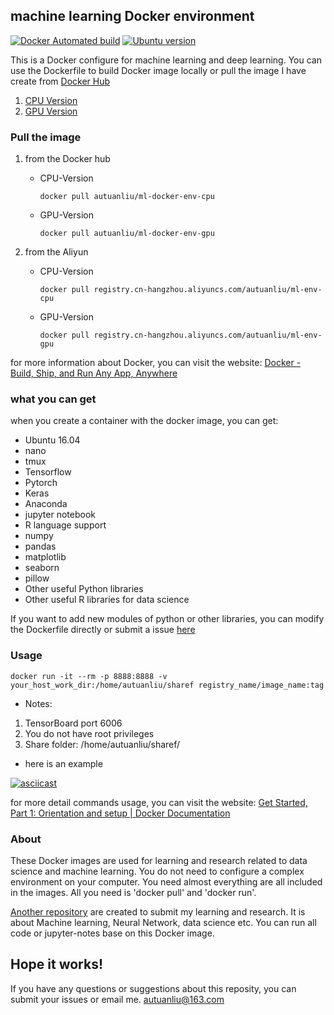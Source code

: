 ## machine learning Docker environment

[![Docker Automated build](https://img.shields.io/docker/automated/jrottenberg/ffmpeg.svg?style=plastic)](https://hub.docker.com/u/autuanliu/)
[![Ubuntu version](https://img.shields.io/badge/Ubuntu-16.04-green.svg?style=plastic)]()

This is a Docker configure for machine learning and deep learning. You can use the Dockerfile to build Docker image locally or 
pull the image I have create from [Docker Hub](https://hub.docker.com/r/autuanliu/)

1. [CPU Version](https://hub.docker.com/r/autuanliu/ml-docker-env-cpu/)
2. [GPU Version](https://hub.docker.com/r/autuanliu/ml-docker-env-gpu/)

### Pull the image
1. from the Docker hub
    * CPU-Version

        `docker pull autuanliu/ml-docker-env-cpu`

    * GPU-Version

        `docker pull autuanliu/ml-docker-env-gpu`

2. from the Aliyun
    * CPU-Version
        
        `docker pull registry.cn-hangzhou.aliyuncs.com/autuanliu/ml-env-cpu`

    * GPU-Version
        
        `docker pull registry.cn-hangzhou.aliyuncs.com/autuanliu/ml-env-gpu`

for more information about Docker, you can visit the website: [Docker - Build, Ship, and Run Any App, Anywhere](https://www.docker.com/)

### what you can get
when you create a container with the docker image, you can get:

* Ubuntu 16.04
* nano
* tmux
* Tensorflow 
* Pytorch
* Keras
* Anaconda
* jupyter notebook
* R language support
* numpy
* pandas
* matplotlib
* seaborn
* pillow
* Other useful Python libraries
* Other useful R libraries for data science

If you want to add new modules of python or other libraries, you can modify the Dockerfile 
directly or submit a issue [here](https://github.com/AutuanLiu/ML-Docker-Env/issues)

### Usage
`
docker run -it --rm -p 8888:8888 -v your_host_work_dir:/home/autuanliu/sharef registry_name/image_name:tag
`

* Notes: 
1. TensorBoard port 6006 
2. You do not have root privileges
3. Share folder: /home/autuanliu/sharef/

* here is an example 

[![asciicast](https://asciinema.org/a/koioQuPhCpyUKQcvdgQ3dlVjC.png)](https://asciinema.org/a/koioQuPhCpyUKQcvdgQ3dlVjC)

for more detail commands usage, you can visit the website: [Get Started, Part 1: Orientation and setup | Docker Documentation](https://docs.docker.com/get-started/)

### About
These Docker images are used for learning and research related to data science and machine learning. You do not need to configure a complex environment on your computer. You need almost everything are all included in the images. All you need is 'docker pull' and 'docker run'.

[Another repository](https://github.com/AutuanLiu/Machine-Learning-on-docker) are created to submit my learning and research. It is about Machine learning, Neural Network, data science etc. You can run all code or jupyter-notes base on this Docker image.

Hope it works!
---

If you have any questions or suggestions about this reposity, you can submit your issues or email me. [autuanliu@163.com]()